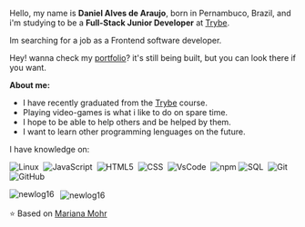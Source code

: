 Hello, my name is **Daniel Alves de Araujo**, born in Pernambuco, Brazil, and i'm studying  to be a **Full-Stack Junior Developer** at <a href="https://www.betrybe.com/">Trybe</a>.

Im searching for a job as a Frontend software developer.

Hey! wanna check my <a href="https://newlog16.github.io/profoolioProject/">portfolio</a>? it's still being built, but you can look there if you want.

**About me:**


- I have recently graduated from the  <a href="https://www.betrybe.com/">Trybe</a> course.
- Playing video-games is what i like to do on spare time.
- I hope to be able to help others and be helped by them.
- I want to learn other programming lenguages on the future.

I have knowledge on:

  ![Linux](https://img.shields.io/badge/-Linux-FCC624?style=flat=square&logo=linux&logoColor=black)&nbsp;
  ![JavaScript](https://img.shields.io/badge/-JavaScript-333333?style=flat&logo=javascript)&nbsp;
  ![HTML5](https://img.shields.io/badge/-HTML5-333333?style=flat&logo=HTML5)&nbsp;
  ![CSS](https://img.shields.io/badge/-CSS-333333?style=flat&logo=CSS3&logoColor=1572B6)&nbsp;
  ![VsCode](https://img.shields.io/badge/-VsCode-333333?style=flat&logo=visual-studio-code)&nbsp;
  ![npm](https://img.shields.io/badge/-npm-CB3837?style=flat=square&logo=npm&logoColor=white)&nbsp;![SQL](https://img.shields.io/badge/-SQL-4479A1?style=flat=square&logo=mysql&logoColor=white)&nbsp;
  ![Git](https://img.shields.io/badge/-Git-333333?style=flat&logo=git)&nbsp;
  ![GitHub](https://img.shields.io/badge/-GitHub-333333?style=flat&logo=github)&nbsp;

<div>
<p>
    <img align="left" src="https://github-readme-stats.vercel.app/api/top-langs/?username=newlog16&layout=compact&theme=default" alt="newlog16" />
</p>
<p>&nbsp;
    <img align="center" src="https://github-readme-stats.vercel.app/api?username=newlog16&count_private=true&show_icons=true&theme=default" alt="newlog16" />
</p>
  </div>

⭐️ Based on [Mariana Mohr](https://github.com/marianamohr)

